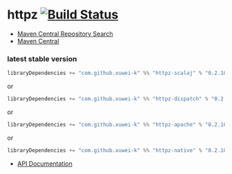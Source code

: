 # httpz [![Build Status](https://secure.travis-ci.org/xuwei-k/httpz.png)](http://travis-ci.org/xuwei-k/httpz)


- [Maven Central Repository Search](http://search.maven.org/#search%7Cga%7C1%7Cg%3A%22com.github.xuwei-k%22)
- [Maven Central](http://repo1.maven.org/maven2/com/github/xuwei-k/)


### latest stable version

```scala
libraryDependencies += "com.github.xuwei-k" %% "httpz-scalaj" % "0.2.10-scalaz70"
```

or

```scala
libraryDependencies += "com.github.xuwei-k" %% "httpz-dispatch" % "0.2.10-scalaz70"
```

or

```scala
libraryDependencies += "com.github.xuwei-k" %% "httpz-apache" % "0.2.10-scalaz70"
```

or

```scala
libraryDependencies += "com.github.xuwei-k" %% "httpz-native" % "0.2.10-scalaz70"
```

- [API Documentation](https://oss.sonatype.org/service/local/repositories/releases/archive/com/github/xuwei-k/httpz-all_2.10/0.2.10-scalaz70/httpz-all_2.10-0.2.10-scalaz70-javadoc.jar/!/index.html)

